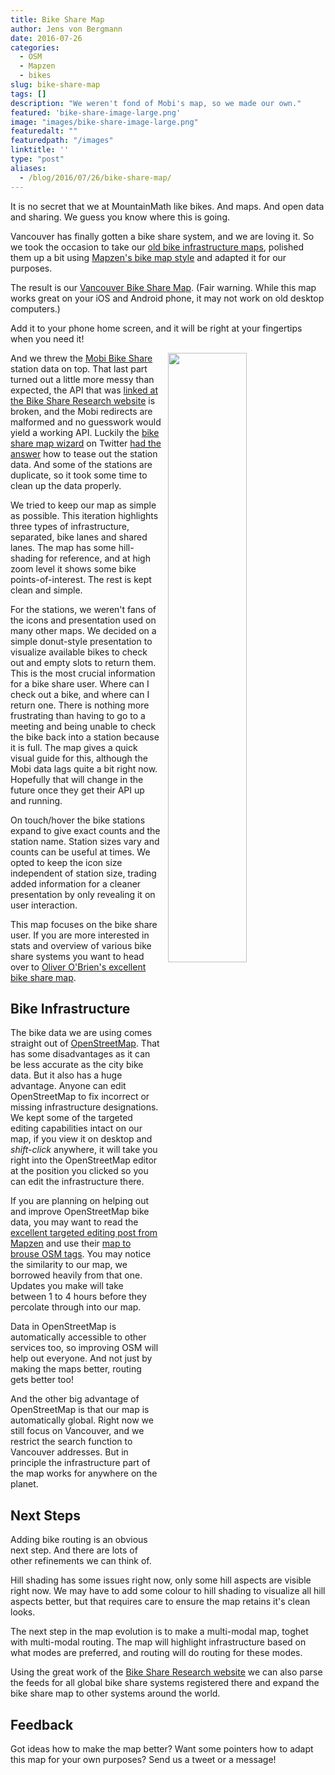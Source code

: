 ```yaml
---
title: Bike Share Map
author: Jens von Bergmann
date: 2016-07-26
categories:
  - OSM
  - Mapzen
  - bikes
slug: bike-share-map
tags: []
description: "We weren't fond of Mobi's map, so we made our own."
featured: 'bike-share-image-large.png'
image: "images/bike-share-image-large.png"
featuredalt: ""
featuredpath: "/images"
linktitle: ''
type: "post"
aliases:
  - /blog/2016/07/26/bike-share-map/
---
```





It is no secret that we at MountainMath like bikes. And maps. And open data and sharing. We guess you know where
this is going.

Vancouver has finally gotten a bike share system, and we are loving it. So we took the occasion to take our
[old bike infrastructure maps](http://doodles.mountainmath.ca/blog/2016/05/16/my-global-bike-map/), polished them up a
bit using [Mapzen's bike map style](https://mapzen.com/blog/targeted-editing-cycleways/) and adapted it for our purposes.

The result is our <a href="https://mountainmath.ca/mobi" class="btn btn-primary">Vancouver Bike Share Map</a>. (Fair
warning. While this map works great on your iOS and Android phone, it may not work on old desktop computers.)

Add it to your phone home screen, and it will be right at your fingertips when you need it!

<!-- more -->

<a href="https://mountainmath.ca/mobi" target="_blank"><img  src="images/bike-share-image-large.png"  style="width:50%;float:right;margin-left:10px;"></a>
And we threw the [Mobi Bike Share](https://www.mobibikes.ca/) station data on top. That last part turned out a little
more messy than expected, the API that was [linked at the Bike Share Research website](https://bikeshare-research.org/#bssid:vancouver)
is broken, and the Mobi redirects are malformed and no guesswork would yield a working API. Luckily
the [bike share map wizard](https://twitter.com/oobr) on 
Twitter [had the answer](https://twitter.com/oobr/status/756211668141547520) how to tease out the station data. And some
of the stations are duplicate, so it took some time to clean up the data properly.

We tried to keep our map as simple as possible. This iteration highlights three types of infrastructure, separated, bike lanes and
shared lanes. The map has some hill-shading for reference, and at high zoom level it shows some bike points-of-interest.
The rest is kept clean and simple.

For the stations, we weren't fans of the icons and presentation used on many other maps. We decided on a simple
donut-style presentation to visualize available bikes to check out and empty slots to return them. This is the most crucial
information for a bike share user. Where can I check out a bike, and where can I return one. There is nothing more frustrating
than having to go to a meeting and being unable to check the bike back into a station because it is full. The map gives
a quick visual guide for this, although the Mobi data lags quite a bit right now. Hopefully that will change in the future
once they get their API up and running.

On touch/hover the bike stations expand to give exact counts and the station name. Station sizes vary and counts can be
useful at times. We opted to keep the icon size independent of station size, trading added information for a cleaner
presentation by only revealing it on user interaction.

This map focuses on the bike share user. If you are more interested in stats and overview of various bike share systems
you want to head over to [Oliver O'Brien's excellent bike share map](http://bikes.oobrien.com).

## Bike Infrastructure
The bike data we are using comes straight out of [OpenStreetMap](http://www.openstreetmap.org/search?query=vancouver%2C%20bc#map=12/49.2497/-123.1193).
That has some disadvantages as it can be less accurate
as the city bike data. But it also has a huge advantage. Anyone can edit OpenStreetMap to fix incorrect or missing
infrastructure designations. We kept some of the targeted editing capabilities intact on our map, if you view it on desktop
and *shift-click* anywhere, it will take you right into the OpenStreetMap editor at the position you clicked so you can
edit the infrastructure there.

If you are planning on helping out and improve OpenStreetMap bike data, you may want to read the
[excellent targeted editing post from Mapzen](https://mapzen.com/blog/targeted-editing-cycleways/) and use their
[map to brouse OSM tags](https://mapzen-data.github.io/te-bike-lrm-mapzen/#point0lat=49.2820&point0lng=-123.1204&point1lat=49.2708&point1lng=-123.1341&mode=bicycle).
You may notice the similarity to our map, we borrowed heavily from that one. Updates you make will take between 1 to 4
hours before they percolate through into our map.

Data in OpenStreetMap is automatically accessible to other services too, so improving OSM will help out everyone. And not
just by making the maps better, routing gets better too!

And the other big advantage of OpenStreetMap is that our map is automatically global. Right now we still focus on
Vancouver, and we restrict the search function to Vancouver addresses. But in principle the infrastructure part of the
map works for anywhere on the planet. 

## Next Steps
Adding bike routing is an obvious next step. And there are lots of other refinements we can think of. 

Hill shading has some issues right now, only some
hill aspects are visible right now. We may have to add some colour to hill shading to visualize all hill aspects better,
but that requires care to ensure the map retains it's clean looks. 

The next step in the map evolution is to make a multi-modal map, toghet with multi-modal routing. The map will highlight
infrastructure based on what modes are preferred, and routing will do routing for these modes.

Using the great work of the [Bike Share Research website](https://bikeshare-research.org) we can also parse the feeds
for all global bike share systems registered there and expand the bike share map to other systems around the world. 

## Feedback
Got ideas how to make the map better? Want some pointers how to adapt this map for your own purposes? Send us a tweet
or a message!
